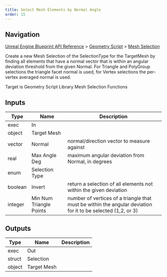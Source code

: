 ```yaml
---
title: Select Mesh Elements by Normal Angle
order: 15
---
```

## Navigation

[Unreal Engine Blueprint API Reference](https://dev.epicgames.com/documentation/en-us/unreal-engine/BlueprintAPI) > [Geometry Script](https://dev.epicgames.com/documentation/en-us/unreal-engine/BlueprintAPI/GeometryScript) > [Mesh Selection](https://dev.epicgames.com/documentation/en-us/unreal-engine/BlueprintAPI/GeometryScript/MeshSelection)

Create a new Mesh Selection of the SelectionType for the TargetMesh by finding all elements that have a normal
vector that is within an angular deviation threshold from the given Normal.
For Triangle and PolyGroup selections the triangle facet normal is used, for Vertex selections the per-vertex averaged normal is used.

Target is Geometry Script Library Mesh Selection Functions

## Inputs

| Type | Name | Description |
| --- | --- | --- |
| exec | In |  |
| object | Target Mesh |  |
| vector | Normal | normal/direction vector to measure against |
| real | Max Angle Deg | maximum angular deviation from Normal, in degrees |
| enum | Selection Type |  |
| boolean | Invert | return a selection of all elements not within the given deviation |
| integer | Min Num Triangle Points | number of vertices of a triangle that must be within the angular deviation for it to be selected (1,2, or 3) |

## Outputs

| Type | Name | Description |
| --- | --- | --- |
| exec | Out |  |
| struct | Selection |  |
| object | Target Mesh |  |
